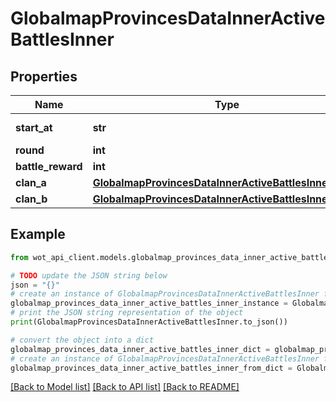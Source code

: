 # GlobalmapProvincesDataInnerActiveBattlesInner


## Properties

Name | Type | Description | Notes
------------ | ------------- | ------------- | -------------
**start_at** | **str** | Battle start time in UTC | 
**round** | **int** | Round | 
**battle_reward** | **int** | Award | 
**clan_a** | [**GlobalmapProvincesDataInnerActiveBattlesInnerClanA**](GlobalmapProvincesDataInnerActiveBattlesInnerClanA.md) |  | 
**clan_b** | [**GlobalmapProvincesDataInnerActiveBattlesInnerClanB**](GlobalmapProvincesDataInnerActiveBattlesInnerClanB.md) |  | 

## Example

```python
from wot_api_client.models.globalmap_provinces_data_inner_active_battles_inner import GlobalmapProvincesDataInnerActiveBattlesInner

# TODO update the JSON string below
json = "{}"
# create an instance of GlobalmapProvincesDataInnerActiveBattlesInner from a JSON string
globalmap_provinces_data_inner_active_battles_inner_instance = GlobalmapProvincesDataInnerActiveBattlesInner.from_json(json)
# print the JSON string representation of the object
print(GlobalmapProvincesDataInnerActiveBattlesInner.to_json())

# convert the object into a dict
globalmap_provinces_data_inner_active_battles_inner_dict = globalmap_provinces_data_inner_active_battles_inner_instance.to_dict()
# create an instance of GlobalmapProvincesDataInnerActiveBattlesInner from a dict
globalmap_provinces_data_inner_active_battles_inner_from_dict = GlobalmapProvincesDataInnerActiveBattlesInner.from_dict(globalmap_provinces_data_inner_active_battles_inner_dict)
```
[[Back to Model list]](../README.md#documentation-for-models) [[Back to API list]](../README.md#documentation-for-api-endpoints) [[Back to README]](../README.md)


